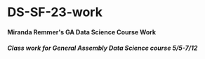 # DS-SF-23-work

#### Miranda Remmer's GA Data Science Course Work
##### Class work for General Assembly Data Science course 5/5-7/12
